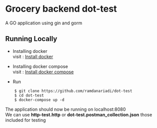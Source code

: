 # Grocery backend dot-test

A GO application using gin and gorm
## Running Locally

* Installing docker  
  visit : <a href="https://docs.docker.com/engine/install" target="_blank">Install docker</a>
* Installing docker compose  
  visit : <a href="https://docs.docker.com/compose/install" target="_blank">Install docker compose</a>

* Run
```
    $ git clone https://github.com/ramdanariadi/dot-test
    $ cd dot-test
    $ docker-compose up -d
```
The application should now be running on localhost:8080  
We can use **http-test.http** or **dot-test.postman_collection.json** those included for testing